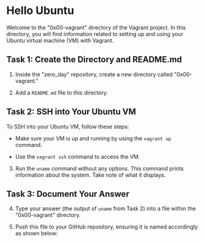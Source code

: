 # Hello Ubuntu

Welcome to the "0x00-vagrant" directory of the Vagrant project. In this directory, you will find information related to setting up and using your Ubuntu virtual machine (VM) with Vagrant.

## Task 1: Create the Directory and README.md

1. Inside the "zero_day" repository, create a new directory called "0x00-vagrant."

2. Add a `README.md` file to this directory.

## Task 2: SSH into Your Ubuntu VM

To SSH into your Ubuntu VM, follow these steps:

- Make sure your VM is up and running by using the `vagrant up` command.

- Use the `vagrant ssh` command to access the VM.

3. Run the `uname` command without any options. This command prints information about the system. Take note of what it displays.

## Task 3: Document Your Answer

4. Type your answer (the output of `uname` from Task 2) into a file within the "0x00-vagrant" directory.

5. Push this file to your GitHub repository, ensuring it is named accordingly as shown below:
